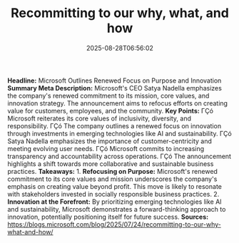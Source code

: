 ﻿---
title: "Recommitting to our why, what, and how"
date: "2025-08-28T06:56:02"
category: "Markets"
summary: ""
slug: "recommitting to our why what and how"
source_urls:
  - "https://blogs.microsoft.com/blog/2025/07/24/recommitting-to-our-why-what-and-how/"
seo:
  title: "Recommitting to our why, what, and how | Hash n Hedge"
  description: ""
  keywords: ["news", "markets", "brief"]
---
**Headline:** Microsoft Outlines Renewed Focus on Purpose and Innovation  **Summary Meta Description:** Microsoft's CEO Satya Nadella emphasizes the company's renewed commitment to its mission, core values, and innovation strategy. The announcement aims to refocus efforts on creating value for customers, employees, and the community.  **Key Points:**  ΓÇó Microsoft reiterates its core values of inclusivity, diversity, and responsibility. ΓÇó The company outlines a renewed focus on innovation through investments in emerging technologies like AI and sustainability. ΓÇó Satya Nadella emphasizes the importance of customer-centricity and meeting evolving user needs. ΓÇó Microsoft commits to increasing transparency and accountability across operations. ΓÇó The announcement highlights a shift towards more collaborative and sustainable business practices.  **Takeaways:**  1. **Refocusing on Purpose:** Microsoft's renewed commitment to its core values and mission underscores the company's emphasis on creating value beyond profit. This move is likely to resonate with stakeholders invested in socially responsible business practices. 2. **Innovation at the Forefront:** By prioritizing emerging technologies like AI and sustainability, Microsoft demonstrates a forward-thinking approach to innovation, potentially positioning itself for future success.  **Sources:** https://blogs.microsoft.com/blog/2025/07/24/recommitting-to-our-why-what-and-how/ 
